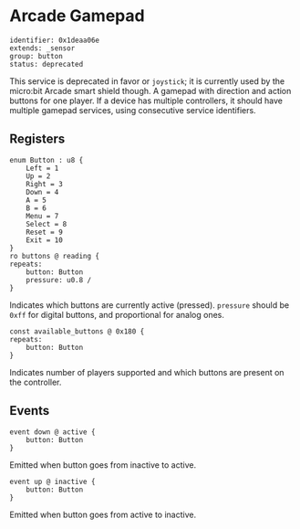 # Arcade Gamepad

    identifier: 0x1deaa06e
    extends: _sensor
    group: button
    status: deprecated

This service is deprecated in favor or `joystick`; it is currently used by the micro:bit Arcade smart shield though.
A gamepad with direction and action buttons for one player.
If a device has multiple controllers, it should have multiple gamepad services, using consecutive service identifiers.

## Registers

    enum Button : u8 {
        Left = 1
        Up = 2
        Right = 3
        Down = 4
        A = 5
        B = 6
        Menu = 7
        Select = 8
        Reset = 9        
        Exit = 10
    }
    ro buttons @ reading {
    repeats:
        button: Button
        pressure: u0.8 /
    }

Indicates which buttons are currently active (pressed).
`pressure` should be `0xff` for digital buttons, and proportional for analog ones.

    const available_buttons @ 0x180 {
    repeats:
        button: Button
    }

Indicates number of players supported and which buttons are present on the controller.

## Events

    event down @ active {
        button: Button
    }

Emitted when button goes from inactive to active.

    event up @ inactive {
        button: Button
    }

Emitted when button goes from active to inactive.

